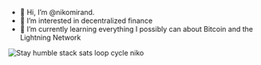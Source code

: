 - 👋 Hi, I’m @nikomirand.
- 👀 I’m interested in decentralized finance
- 🌱 I’m currently learning everything I possibly can about Bitcoin and the Lightning Network


<!---
nikomirand/nikomirand is a ✨ special ✨ repository because its `README.md` (this file) appears on your GitHub profile.
You can click the Preview link to take a look at your changes.
--->
![Stay humble stack sats loop cycle niko](https://github.com/user-attachments/assets/c11aaabc-b048-43ea-a1a0-9428bacdf8d4)
